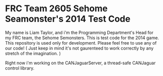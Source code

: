 FRC Team 2605 Sehome Seamonster's 2014 Test Code
================================================
My name is Liam Taylor, and i'm the Programming Department's Head for my FRC team, the Sehome Semonsters. This is test code for the 2014 game. This repository is used only for development. Please feel free to use any of our code! ( Just keep in mind it's not gaurenteed to work correctly by any stretch of the imagination. )

Right now i'm working on the CANJaguarServer, a thread-safe CANJaguar control library.
